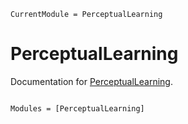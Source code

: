```@meta
CurrentModule = PerceptualLearning
```

# PerceptualLearning

Documentation for [PerceptualLearning](https://github.com/awellis/PerceptualLearning.jl).

```@index
```

```@autodocs
Modules = [PerceptualLearning]
```
